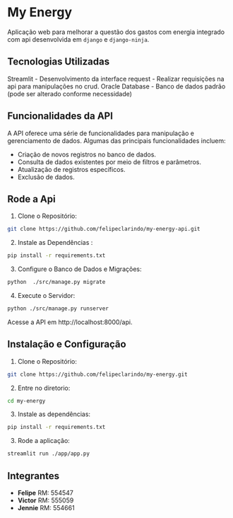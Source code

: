 # My Energy

Aplicação web para melhorar a questão dos gastos com energia integrado com api desenvolvida em `django` e `django-ninja`.

## Tecnologias Utilizadas

Streamlit - Desenvolvimento da interface
request - Realizar requisições na api para manipulações no crud.
Oracle Database - Banco de dados padrão (pode ser alterado conforme necessidade)

## Funcionalidades da API

A API oferece uma série de funcionalidades para manipulação e gerenciamento de dados. Algumas das principais funcionalidades incluem:

- Criação de novos registros no banco de dados.
- Consulta de dados existentes por meio de filtros e parâmetros.
- Atualização de registros específicos.
- Exclusão de dados.

## Rode a Api

1. Clone o Repositório:

```bash
git clone https://github.com/felipeclarindo/my-energy-api.git
```

2. Instale as Dependências :

```bash
pip install -r requirements.txt
```

3. Configure o Banco de Dados e Migrações:

```bash
python  ./src/manage.py migrate
```

4. Execute o Servidor:

```bash
python ./src/manage.py runserver
```

Acesse a API em http://localhost:8000/api.

## Instalação e Configuração

1. Clone o Repositório:

```bash
git clone https://github.com/felipeclarindo/my-energy.git
```

2. Entre no diretorio:

```bash
cd my-energy
```

3. Instale as dependências:

```bash
pip install -r requirements.txt
```

3. Rode a aplicação:

```bash
streamlit run ./app/app.py
```

## Integrantes

- **Felipe** RM: 554547
- **Victor** RM: 555059
- **Jennie** RM: 554661
